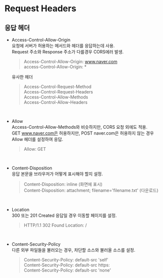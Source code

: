 # Request Headers
## 응답 헤더
- Access-Control-Allow-Origin <br>
요청에 서버가 허용하는 메서드와 헤더를 응답하는데 사용. <br>
Request 주소와 Response 주소가 다를경우 CORS에러 발생.
    > Access-Control-Allow-Origin: www.naver.com <br>
    > access-Control-Allow-Origin: *

    유사한 헤더
    > Access-Control-Request-Method <br>
    > Access-Control-Request-Headers <br>
    > Access-Control-Allow-Methods <br>
    > Access-Control-Allow-Headers <br>

<br>

- Allow <br>
Access-Control-Allow-Methods와 비슷하지만, CORS 요청 외에도 적용. <br>
GET www.naver.com은 허용하지만, POST naver.com은 허용하지 않는 경우 Allow 헤더를 설정하여 응답.
    > Allow: GET <br>

<br>

- Content-Disposition <br>
응답 본문을 브라우저가 어떻게 표시해야 할지 설정.
    > Content-Disposition: inline (화면에 표시) <br>
    > Content-Disposition: attachment; filename='filename.txt' (다운로드)

<br>

- Location <br>
300 또는 201 Created 응답일 경우 이동할 페이지를 설정.
    > HTTP/1.1 302 Found
    > Location: /

<br>

- Content-Security-Policy <br>
다른 외부 파일들을 불러오는 경우, 차단할 소스와 불러올 소스를 설정.
    > Content-Security-Policy: default-src 'self' <br>
    > Content-Security-Policy: default-src https: <br>
    > Content-Security-Policy: default-src 'none'

